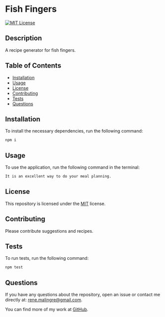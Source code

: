 # Fish Fingers
  
  [![MIT License](https://img.shields.io/badge/License-MIT-yellow.svg)](https://opensource.org/licenses/MIT)
  
  ## Description
  
  A recipe generator for fish fingers.

## Table of Contents
  
- [Installation](#installation)
- [Usage](#usage)
- [License](#license)
- [Contributing](#contributing)
- [Tests](#tests)
- [Questions](#questions)
  
## Installation
  
To install the necessary dependencies, run the following command:
  
```bash
npm i
```
  
## Usage
  
To use the application, run the following command in the terminal:
  
```bash
It is an excellent way to do your meal planning.
```
  
## License
  
This repository is licensed under the [MIT](https://opensource.org/licenses/MIT) license.
  
## Contributing
  
Please contribute suggestions and recipes.
  
## Tests
  
To run tests, run the following command:
  
```bash
npm test
```
  
## Questions
  
If you have any questions about the repository, open an issue or contact me directly at:
[rene.malingre@gmail.com](mailto:rene.malingre@gmail.com).
  
You can find more of my work at [GitHub](https://github.com/ReneMalingre).
